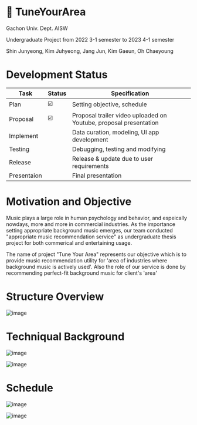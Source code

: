 # 🎹 TuneYourArea
Gachon Univ. Dept. AISW 

Undergraduate Project from 2022 3-1 semester to 2023 4-1 semester

Shin Junyeong, Kim Juhyeong, Jang Jun, Kim Gaeun, Oh Chaeyoung

# Development Status

| Task | Status | Specification |
| ------ | ----- |----------- |
| Plan | ☑️ | Setting objective, schedule |
| Proposal | ☑️ | Proposal trailer video uploaded on Youtube, proposal presentation |
| Implement |  | Data curation, modeling, UI app development |
| Testing |  | Debugging, testing and modifying |
| Release |  | Release & update due to user requirements |
| Presentaion |  | Final presentation |



# Motivation and Objective

Music plays a large role in human psychology and behavior, and espeically nowdays, more and more in commercial industries. 
As the importance setting appropriate background music emerges, our team conducted "appropriate music recommendation service" as 
undergraduate thesis project for both commerical and entertaining usage. 

The name of project "Tune Your Area" represents our objective which is to provide music recommendation utility for 
'area of industries where background music is actively used'.
Also the role of our service is done by recommending perfect-fit background music for client's 'area'




# Structure Overview
![image](https://user-images.githubusercontent.com/90828283/174027410-8f1e84fb-1e67-4357-87b3-6f4abc2b91b2.png)

# Techniqual Background

![image](https://user-images.githubusercontent.com/90828283/174030476-76f1f5ed-4e8e-47ff-8999-b185af724d4a.png)

![image](https://user-images.githubusercontent.com/90828283/174030517-995f9318-9eb9-4245-999e-d7935cc02844.png)


# Schedule
![image](https://user-images.githubusercontent.com/90828283/174030870-1bbb7e2e-cf2b-4fa2-bf2e-e13dade28255.png)

![image](https://user-images.githubusercontent.com/90828283/174030987-294dbcd5-5d09-4789-b300-0e4af1f44ffd.png)


